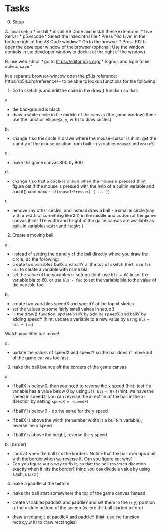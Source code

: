 # Tasks

0. Setup

A. local setup
    * install 
    * install VS Code and install these extensions
    * Live Server
    * p5.vscode
    * Select the index.html file
    * Press "Go Live" in the bottom right of the VS Code window
    * Go to the browser
    * Press F12 to open the developer window of the browser
        (optional: Use the window controls in the developer window to dock it at the right of the window)

B. use web editor 
    * go to https://editor.p5js.org/
    * Signup and login to be able to save
    * 

In a separate browser-window open the p5.js reference: https://p5js.org/reference/ - to be able to lookup functions for the following:

1. Go to sketch.js and edit the code in the draw() function so that:

a.

* the background is black
* draw a white circle in the middle of the canvas (the game window) (hint: use the function ellipse(x, y, w, h) to draw circles)

b. 

* change it so the circle is drawn where the mouse-cursor is (hint: get the x and y of the mouse position from built-in  variables `mouseX` and `mouseY`)

c. 

* make the game canvas 800 by 800

d. 

* change it so that a circle is drawn when the mouse is pressed (hint: figure out if the mouse is pressed with the help of a builtin variable and and if() command - `if(mouseIsPressed) { ... }`)

e.

* remove any other circles, and instead draw a ball - a smaller circle (say with a width of something like 24) in the middle and bottom of the game canvas (hint: The width and height of the game canvas are available as built-in variables `width` and `height`.)

2. Create a moving ball 

a.

* instead of setting the x and y of the ball directly where you draw the circle, do the following:
* create two variables ballX and ballY at the top of sketch (hint: use `let bla` to create a variable with name bla)
* set the value of the variables in setup() (hint: use `bla = 60` to set the variable bla to 60, or use `bla = foo` to set the variable bla to the value of the variable foo)

b.

* create two variables speedX and speedY at the top of sketch
* set the values to some fairly small values in setup()
* in the draw() function, update ballX by adding speedX and ballY by adding speedY (hint: update a variable to a new value by using `bla = bla + foo`)

Watch your little ball move!

c. 

* update the values of speedX and speedY so the ball doesn't move out of the game canvas too fast

3. make the ball bounce off the borders of the game canvas

a.

* if ballX is below 0, then you need to reverse the x speed (hint: test if a variable has a value below 0 by using `if( bla < 0)`.) (hint: we have the speed in speedX; you can reverse the direction of the ball in the x-direction by setting `speedX = -speedX`)

* if ballY is below 0 - do the same for the y speed
* if ballX is above the width (remember width is a built-in variable), reverse the x speed
* if ballY is above the height, reverse the y speed

b. (harder)

* Look at when the ball hits the borders. Notice that the ball overlaps a bit with the border when we reverse it. Can you figure out why?
* Can you figure out a way to fix it, so that the ball reverses direction exactly when it hits the border? (hint: you can divide a value by using slash, `bla/2` )

4. make a paddle at the bottom  

* make the ball start somewhere the top of the game canvas instead

* create variables paddleX and paddleY and set them to the (x,y) position at the middle bottom of the screen (where the ball started before)

* draw a rectangle at paddleX and paddleY (hint: use the function rect(x,y,w,h) to draw rectangles)